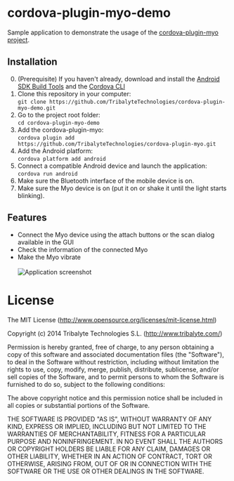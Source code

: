 # cordova-plugin-myo-demo
Sample application to demonstrate the usage of the <a href="https://github.com/TribalyteTechnologies/cordova-plugin-myo">cordova-plugin-myo project</a>.

<!---
## Sample app for Android
<a href="https://play.google.com/store/apps/details?id=com.tribalyte.app.myoplugindemo">
  <img alt="Android app on Google Play"
       src="https://developer.android.com/images/brand/en_app_rgb_wo_60.png" />
</a>
-->

## Installation
0. (Prerequisite) If you haven't already, download and install the [Android SDK Build Tools](https://developer.android.com/tools/revisions/build-tools.html) and the [Cordova CLI](http://cordova.apache.org/docs/en/edge/guide_cli_index.md.html#The%20Command-Line%20Interface_installing_the_cordova_cli)
1. Clone this repository in your computer:<br>
```git clone https://github.com/TribalyteTechnologies/cordova-plugin-myo-demo.git```
2. Go to the project root folder:<br>
```cd cordova-plugin-myo-demo```
3. Add the cordova-plugin-myo:<br>
```cordova plugin add https://github.com/TribalyteTechnologies/cordova-plugin-myo.git```
4. Add the Android platform:<br>
```cordova platform add android```
5. Connect a compatible Android device and launch the application:<br>
```cordova run android```
6. Make sure the Bluetooth interface of the mobile device is on.
7. Make sure the Myo device is on (put it on or shake it until the light starts blinking).

## Features
* Connect the Myo device using the attach buttons or the scan dialog available in the GUI
* Check the information of the connected Myo
* Make the Myo vibrate
<br><br>
![Application screenshot](screenshot.png?raw=true "Application screenshot")

# License
The MIT License (http://www.opensource.org/licenses/mit-license.html)

Copyright (c) 2014 Tribalyte Technologies S.L. (http://www.tribalyte.com/)

Permission is hereby granted, free of charge, to any person obtaining a copy
of this software and associated documentation files (the "Software"), to deal
in the Software without restriction, including without limitation the rights
to use, copy, modify, merge, publish, distribute, sublicense, and/or sell
copies of the Software, and to permit persons to whom the Software is
furnished to do so, subject to the following conditions:

The above copyright notice and this permission notice shall be included in
all copies or substantial portions of the Software.

THE SOFTWARE IS PROVIDED "AS IS", WITHOUT WARRANTY OF ANY KIND, EXPRESS OR
IMPLIED, INCLUDING BUT NOT LIMITED TO THE WARRANTIES OF MERCHANTABILITY,
FITNESS FOR A PARTICULAR PURPOSE AND NONINFRINGEMENT. IN NO EVENT SHALL THE
AUTHORS OR COPYRIGHT HOLDERS BE LIABLE FOR ANY CLAIM, DAMAGES OR OTHER
LIABILITY, WHETHER IN AN ACTION OF CONTRACT, TORT OR OTHERWISE, ARISING FROM,
OUT OF OR IN CONNECTION WITH THE SOFTWARE OR THE USE OR OTHER DEALINGS IN
THE SOFTWARE.
